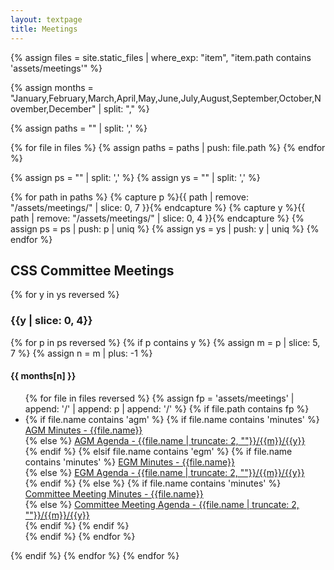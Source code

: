 ```yaml
---
layout: textpage
title: Meetings
---
```


<!-- PATH FORMAT:  assets/meetings/YYYY/MM/DD -->

{% assign files = site.static_files | where_exp: "item", "item.path contains 'assets/meetings'" %}


{% assign months = "January,February,March,April,May,June,July,August,September,October,November,December" | split: "," %}

{% assign paths = "" | split: ',' %}

{% for file in files %}
    {% assign paths = paths | push: file.path %}
{% endfor %}

{% assign ps = "" | split: ',' %}
{% assign ys = "" | split: ',' %}

{% for path in paths %}
    {% capture p %}{{ path | remove: "/assets/meetings/" | slice: 0, 7 }}{% endcapture %}
    {% capture y %}{{ path | remove: "/assets/meetings/" | slice: 0, 4 }}{% endcapture %}
    {% assign ps = ps | push: p | uniq %}
    {% assign ys = ys | push: y | uniq %}
{% endfor %}

<p>
<h2>CSS Committee Meetings</h2>
{% for y in ys reversed %}
    <h3>{{y | slice: 0, 4}}</h3>
    {% for p in ps reversed %}
        {% if p contains y %}
            {% assign m = p | slice: 5, 7 %}            
            {% assign n = m | plus: -1 %}
            <h4>{{ months[n] }}</h4>
            <ul>
            {% for file in files reversed %}
                {% assign fp = 'assets/meetings' | append: '/' | append: p | append: '/' %}
                {% if file.path contains fp %}
                    <li>
                    {% if file.name contains 'agm' %}
                        {% if file.name contains 'minutes' %}
                            <a href='{{file.path}}'>AGM Minutes - {{file.name}}</a><br>
                        {% else %}
                            <a href='{{file.path}}'>AGM Agenda - {{file.name | truncate: 2, ""}}/{{m}}/{{y}}</a><br>
                        {% endif %}
                    {% elsif file.name contains 'egm' %}
                        {% if file.name contains 'minutes' %}
                            <a href='{{file.path}}'>EGM Minutes - {{file.name}}</a><br>
                        {% else %}
                            <a href='{{file.path}}'>EGM Agenda - {{file.name | truncate: 2, ""}}/{{m}}/{{y}}</a><br>
                        {% endif %} 
                    {% else %}
                        {% if file.name contains 'minutes' %}
                            <a href='{{file.path}}'>Committee Meeting Minutes - {{file.name}}</a><br>
                        {% else %}
                            <a href='{{file.path}}'>Committee Meeting Agenda - {{file.name | truncate: 2, ""}}/{{m}}/{{y}}</a><br>
                        {% endif %}
                    {% endif %}
                    </li>
                {% endif %}
            {% endfor %}
            </ul>
        {% endif %}
    {% endfor %}
{% endfor %}
</p>